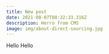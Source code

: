 ```yaml
---
title: New post
date: 2021-08-07T08:32:33.316Z
description: Herro from CMS
image: img/about-direct-sourcing.jpg
---
```

Hello Hello